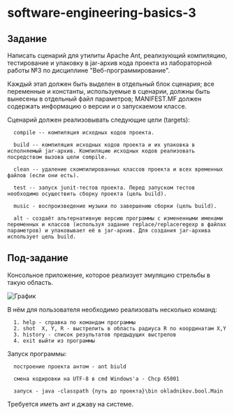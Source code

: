 # software-engineering-basics-3

##  Задание

Написать сценарий для утилиты Apache Ant, реализующий компиляцию, тестирование и упаковку в jar-архив кода проекта из лабораторной работы №3 по дисциплине "Веб-программирование".

Каждый этап должен быть выделен в отдельный блок сценария; все переменные и константы, используемые в сценарии, должны быть вынесены в отдельный файл параметров; MANIFEST.MF должен содержать информацию о версии и о запускаемом классе.

Cценарий должен реализовывать следующие цели (targets):

      compile -- компиляция исходных кодов проекта.

      build -- компиляция исходных кодов проекта и их упаковка в исполняемый jar-архив. Компиляцию исходных кодов реализовать посредством вызова цели compile.

      clean -- удаление скомпилированных классов проекта и всех временных файлов (если они есть).

      test -- запуск junit-тестов проекта. Перед запуском тестов необходимо осуществить сборку проекта (цель build).

      music - воспроизведение музыки по завершению сборки (цель build).

      alt - создаёт альтернативную версию программы с измененными именами переменных и классов (используя задание replace/replaceregexp в файлах параметров) и упаковывает её в jar-архив. Для создания jar-архива использует цель build.

## Под-задание 
Консольное приложение, которое реализует эмуляцию стрельбы в такую область.
   
![График](https://sun9-58.userapi.com/EXSl8c2e0_VgAG8hpwxrrFuOun_ubfCxOhlefA/JNrpcgykabs.jpg)
   
В нём для пользователя необходимо реализовать несколько команд:

      1. help - справка по командам программы
      2. shot  X, Y, R - выстрелить в область радиуса R по координатам X,Y
      3. history - список результатов предыдущих выстрелов
      4. exit выйти из программы


Запуск программы:

      построение проекта антом - ant biuld
   
      смена кодировки на UTF-8 в cmd Windows'а - Chcp 65001
   
      запуск - java -classpath {путь до проекта}\bin okladnikov.bool.Main

Требуется иметь ант и джаву на системе.

